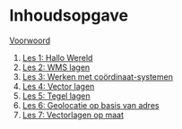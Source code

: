 Inhoudsopgave 
====
[Voorwoord](Voorwoord.md)
 1. [Les 1: Hallo Wereld](LES1.md)
 2. [Les 2: WMS lagen](LES2.md)
 3. [Les 3: Werken met coördinaat-systemen](LES3.md)
 4. [Les 4: Vector lagen](LES4.md) 
 5. [Les 5: Tegel lagen](LES5.md) 
 6. [Les 6: Geolocatie op basis van adres](LES6.md) 
 7. [Les 7: Vectorlagen op maat](LES7.md) 

